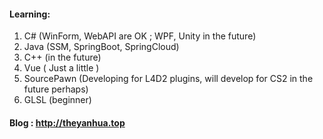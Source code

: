 #### Learning:

1. C#  (WinForm, WebAPI are OK ;  WPF, Unity in the future)
2. Java  (SSM, SpringBoot, SpringCloud)
3. C++  (in the future)
4. Vue ( Just a little )
5. SourcePawn (Developing for L4D2 plugins,  will develop for CS2 in the future perhaps)
6. GLSL (beginner)



#### Blog : http://theyanhua.top
